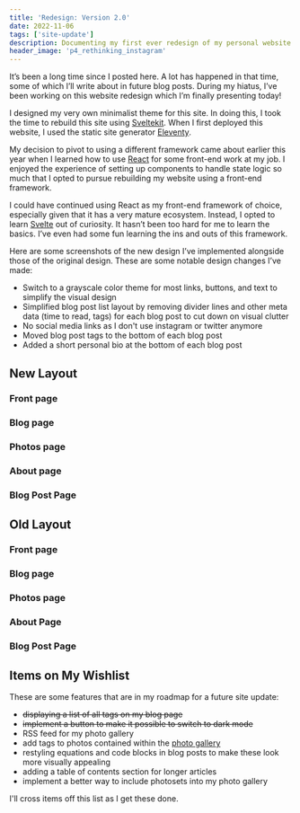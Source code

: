```yaml
---
title: 'Redesign: Version 2.0'
date: 2022-11-06
tags: ['site-update']
description: Documenting my first ever redesign of my personal website
header_image: 'p4_rethinking_instagram'
---
```


<script>
    import ArticleImage from '$lib/components/ArticleImage.svelte'
</script>

It’s been a long time since I posted here. A lot has happened in that time, some of which I’ll write about in future blog posts. During my hiatus, I’ve been working on this website redesign which I’m finally presenting today!

I designed my very own minimalist theme for this site. In doing this, I took the time to rebuild this site using [Sveltekit](https://kit.svelte.dev/). When I first deployed this website, I used the static site generator [Eleventy](https://www.11ty.dev/).

My decision to pivot to using a different framework came about earlier this year when I learned how to use [React](https://reactjs.org/) for some front-end work at my job. I enjoyed the experience of setting up components to handle state logic so much that I opted to pursue rebuilding my website using a front-end framework.

I could have continued using React as my front-end framework of choice, especially given that it has a very mature ecosystem. Instead, I opted to learn [Svelte](https://svelte.dev/) out of curiosity. It hasn’t been too hard for me to learn the basics. I’ve even had some fun learning the ins and outs of this framework.

Here are some screenshots of the new design I’ve implemented alongside those of the original design. These are some notable design changes I’ve made:

- Switch to a grayscale color theme for most links, buttons, and text to simplify the visual design
- Simplified blog post list layout by removing divider lines and other meta data (time to read, tags) for each blog post to cut down on visual clutter
- No social media links as I don't use instagram or twitter anymore
- Moved blog post tags to the bottom of each blog post
- Added a short personal bio at the bottom of each blog post

## New Layout

### Front page

<ArticleImage imgBucket="article_images/p9_redesign_2" imgName="new-home.png" alt="New design of the home page"/>

### Blog page

<ArticleImage imgBucket="article_images/p9_redesign_2" imgName="new-blog.png" alt="New design of the blog page"/>

### Photos page

<ArticleImage imgBucket="article_images/p9_redesign_2" imgName="new-photos.png" alt="New design of the photos page"/>

### About page

<ArticleImage imgBucket="article_images/p9_redesign_2" imgName="new-about.png" alt="New design of the about me page"/>

### Blog Post Page

<ArticleImage imgBucket="article_images/p9_redesign_2" imgName="new-post.png" alt="New design of the blog post layout"/>

## Old Layout

### Front page

<ArticleImage imgBucket="article_images/p9_redesign_2" imgName="old-home.png" alt="Old design of the home page"/>

### Blog page

<ArticleImage imgBucket="article_images/p9_redesign_2" imgName="old-blog.png" alt="Old design of the blog page"/>

### Photos page

<ArticleImage imgBucket="article_images/p9_redesign_2" imgName="old-photos.png" alt="Old design of the photos page"/>

### About Page

<ArticleImage imgBucket="article_images/p9_redesign_2" imgName="old-about.png" alt="Old design of the about me page"/>

### Blog Post Page

<ArticleImage imgBucket="article_images/p9_redesign_2" imgName="old-post.png" alt="Old design of the blog post layout"/>

## Items on My Wishlist

These are some features that are in my roadmap for a future site update:

- ~~displaying a list of all tags on my blog page~~
- ~~implement a button to make it possible to switch to dark mode~~
- RSS feed for my photo gallery
- add tags to photos contained within the [photo gallery](/photos)
- restyling equations and code blocks in blog posts to make these look more visually appealing
- adding a table of contents section for longer articles
- implement a better way to include photosets into my photo gallery

I'll cross items off this list as I get these done.
